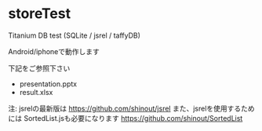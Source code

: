 storeTest
=========

Titanium DB test (SQLite / jsrel / taffyDB)

Android/iphoneで動作します

下記をご参照下さい
- presentation.pptx
- result.xlsx

注: jsrelの最新版は https://github.com/shinout/jsrel
また、jsrelを使用するためには SortedList.jsも必要になります https://github.com/shinout/SortedList